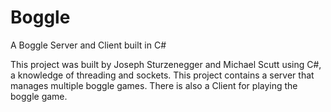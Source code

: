 Boggle
======

A Boggle Server and Client built in C#

This project was built by Joseph Sturzenegger and Michael Scutt using C#, a knowledge of threading and sockets. This project contains a server that manages multiple boggle games. There is also a Client for playing the boggle game.
